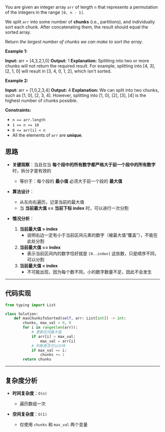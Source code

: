 You are given an integer array `arr` of length `n` that represents a permutation of the integers in the range `[0, n - 1]`.

We split `arr` into some number of **chunks** (i.e., partitions), and individually sort each chunk. After concatenating them, the result should equal the sorted array.

Return _the largest number of chunks we can make to sort the array_.

**Example 1:**

**Input:** arr = [4,3,2,1,0]
**Output:** 1
**Explanation:**
Splitting into two or more chunks will not return the required result.
For example, splitting into [4, 3], [2, 1, 0] will result in [3, 4, 0, 1, 2], which isn't sorted.

**Example 2:**

**Input:** arr = [1,0,2,3,4]
**Output:** 4
**Explanation:**
We can split into two chunks, such as [1, 0], [2, 3, 4].
However, splitting into [1, 0], [2], [3], [4] is the highest number of chunks possible.

**Constraints:**
- `n == arr.length`
- `1 <= n <= 10`
- `0 <= arr[i] < n`
- All the elements of `arr` are **unique**.

## 思路
- **关键观察**：当且仅当 **每个段中的所有数字都严格大于前一个段中的所有数字** 时，拆分才是有效的  
  - 等价于：每个段的 **最小值** 必须大于前一个段的 **最大值**  

- **算法设计**：  
  - 从左向右遍历，记录当前的最大值  
  - 当 **当前最大值 == 当前下标 index** 时，可以进行一次分割  

- **情况分析**：  
  1. **当前最大值 > index**  
     - 说明右边一定有小于当前区间元素的数字（被最大值“覆盖”），不能在此处分割  
  2. **当前最大值 == index**  
     - 表示当前区间内的数字恰好就是 `[0..index]` 这些数，只是顺序不同，可以分割  
  3. **当前最大值 < index**  
     - 不可能出现，因为每个数不同，小的数字数量不足，因此不会发生  

---

## 代码实现
```python
from typing import List

class Solution:
    def maxChunksToSorted(self, arr: List[int]) -> int:
        chunks, max_val = 0, 0
        for i in range(len(arr)):
            # 更新区间最大值
            if arr[i] > max_val:
                max_val = arr[i]
            # 判断是否可以分块
            if max_val == i:
                chunks += 1
        return chunks
````

---

## 复杂度分析

- **时间复杂度**：`O(n)`
    
    - 遍历数组一次
        
- **空间复杂度**：`O(1)`
    
    - 仅使用 `chunks` 和 `max_val` 两个变量
        